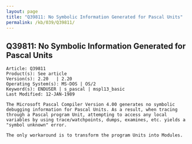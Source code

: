 ```yaml
---
layout: page
title: "Q39811: No Symbolic Information Generated for Pascal Units"
permalink: /kb/039/Q39811/
---
```


## Q39811: No Symbolic Information Generated for Pascal Units

	Article: Q39811
	Product(s): See article
	Version(s): 2.20   | 2.20
	Operating System(s): MS-DOS | OS/2
	Keyword(s): ENDUSER | s_pascal | mspl13_basic
	Last Modified: 12-JAN-1989
	
	The Microsoft Pascal Compiler Version 4.00 generates no symbolic
	debugging information for Pascal Units. As a result, when tracing
	through a Pascal program Unit, attempting to access any local
	variables by using trace/watchpoints, dumps, examines, etc. yields a
	"symbol unknown" error.
	
	The only workaround is to transform the program Units into Modules.
